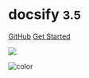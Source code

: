 <!-- _coverpage.md -->

# docsify <small>3.5</small>

[GitHub](https://github.com/WuGuangHeng/Blog/)
[Get Started](#quick-start)

<!-- background image -->

![](_media/bg.png)

<!-- background color -->

![color](#f0f0f0)     